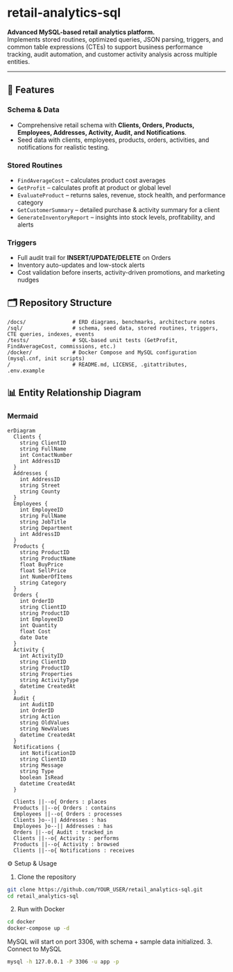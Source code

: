 # retail-analytics-sql

**Advanced MySQL-based retail analytics platform.**  
Implements stored routines, optimized queries, JSON parsing, triggers, and common table expressions (CTEs) to support business performance tracking, audit automation, and customer activity analysis across multiple entities.

---

## 🚀 Features

### Schema & Data
- Comprehensive retail schema with **Clients, Orders, Products, Employees, Addresses, Activity, Audit, and Notifications**.
- Seed data with clients, employees, products, orders, activities, and notifications for realistic testing.

### Stored Routines
- `FindAverageCost` – calculates product cost averages
- `GetProfit` – calculates profit at product or global level
- `EvaluateProduct` – returns sales, revenue, stock health, and performance category
- `GetCustomerSummary` – detailed purchase & activity summary for a client
- `GenerateInventoryReport` – insights into stock levels, profitability, and alerts

### Triggers
- Full audit trail for **INSERT/UPDATE/DELETE** on Orders
- Inventory auto-updates and low-stock alerts
- Cost validation before inserts, activity-driven promotions, and marketing nudges


## 🗂️ Repository Structure

```text
/docs/               # ERD diagrams, benchmarks, architecture notes
/sql/                # schema, seed data, stored routines, triggers, CTE queries, indexes, events
/tests/              # SQL-based unit tests (GetProfit, FindAverageCost, commissions, etc.)
/docker/             # Docker Compose and MySQL configuration (mysql.cnf, init scripts)
/                    # README.md, LICENSE, .gitattributes, .env.example
```

## 📊 Entity Relationship Diagram

### Mermaid 
```mermaid
erDiagram
  Clients {
    string ClientID
    string FullName
    int ContactNumber
    int AddressID
  }
  Addresses {
    int AddressID
    string Street
    string County
  }
  Employees {
    int EmployeeID
    string FullName
    string JobTitle
    string Department
    int AddressID
  }
  Products {
    string ProductID
    string ProductName
    float BuyPrice
    float SellPrice
    int NumberOfItems
    string Category
  }
  Orders {
    int OrderID
    string ClientID
    string ProductID
    int EmployeeID
    int Quantity
    float Cost
    date Date
  }
  Activity {
    int ActivityID
    string ClientID
    string ProductID
    string Properties
    string ActivityType
    datetime CreatedAt
  }
  Audit {
    int AuditID
    int OrderID
    string Action
    string OldValues
    string NewValues
    datetime CreatedAt
  }
  Notifications {
    int NotificationID
    string ClientID
    string Message
    string Type
    boolean IsRead
    datetime CreatedAt
  }

  Clients ||--o{ Orders : places
  Products ||--o{ Orders : contains
  Employees ||--o{ Orders : processes
  Clients }o--|| Addresses : has
  Employees }o--|| Addresses : has
  Orders ||--o{ Audit : tracked_in
  Clients ||--o{ Activity : performs
  Products ||--o{ Activity : browsed
  Clients ||--o{ Notifications : receives
```

⚙️ Setup & Usage
1. Clone the repository
```bash
git clone https://github.com/YOUR_USER/retail_analytics-sql.git
cd retail_analytics-sql
```
2. Run with Docker
```bash
cd docker
docker-compose up -d
```
MySQL will start on port 3306, with schema + sample data initialized.
3. Connect to MySQL
```bash
mysql -h 127.0.0.1 -P 3306 -u app -p
```


